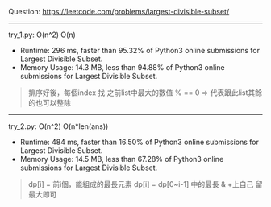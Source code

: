 Question: https://leetcode.com/problems/largest-divisible-subset/

---

try_1.py: O(n^2) O(n)

* Runtime: 296 ms, faster than 95.32% of Python3 online submissions for Largest Divisible Subset.
* Memory Usage: 14.3 MB, less than 94.88% of Python3 online submissions for Largest Divisible Subset.

> 排序好後，每個index 找 之前list中最大的數值 % == 0 => 代表跟此list其餘的也可以整除

---

try_2.py: O(n^2) O(n*len(ans))

* Runtime: 484 ms, faster than 16.50% of Python3 online submissions for Largest Divisible Subset.
* Memory Usage: 14.5 MB, less than 67.28% of Python3 online submissions for Largest Divisible Subset.

> dp[i] = 前i個，能組成的最長元素
> dp[i] = dp[0~i-1] 中的最長 & +上自己
> 留最大即可
